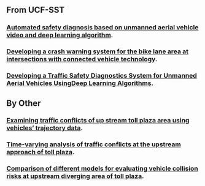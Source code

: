 ## From UCF-SST

### [	Automated safety diagnosis based on unmanned aerial vehicle video and deep learning algorithm](https://journals.sagepub.com/doi/abs/10.1177/0361198120925808).

### [Developing a crash warning system for the bike lane area at intersections with connected vehicle technology](https://journals.sagepub.com/doi/abs/10.1177/0361198119840617).


### [Developing a Traffic Safety Diagnostics System for Unmanned Aerial Vehicles UsingDeep Learning Algorithms](https://stars.library.ucf.edu/etd/6885/).

## By Other 

### [Examining traffic conflicts of up stream toll plaza area using vehicles’ trajectory data](https://www.sciencedirect.com/science/article/pii/S0001457518304342).

### [Time-varying analysis of traffic conflicts at the upstream approach of toll plaza](https://www.sciencedirect.com/science/article/pii/S0001457519316537).

### [Comparison of different models for evaluating vehicle collision risks at upstream diverging area of toll plaza](https://www.sciencedirect.com/science/article/pii/S0001457519307584).
